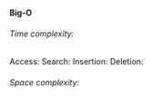 # 

#### Big-O

###### Time complexity:
Access:
Search:
Insertion:
Deletion:

###### Space complexity:

